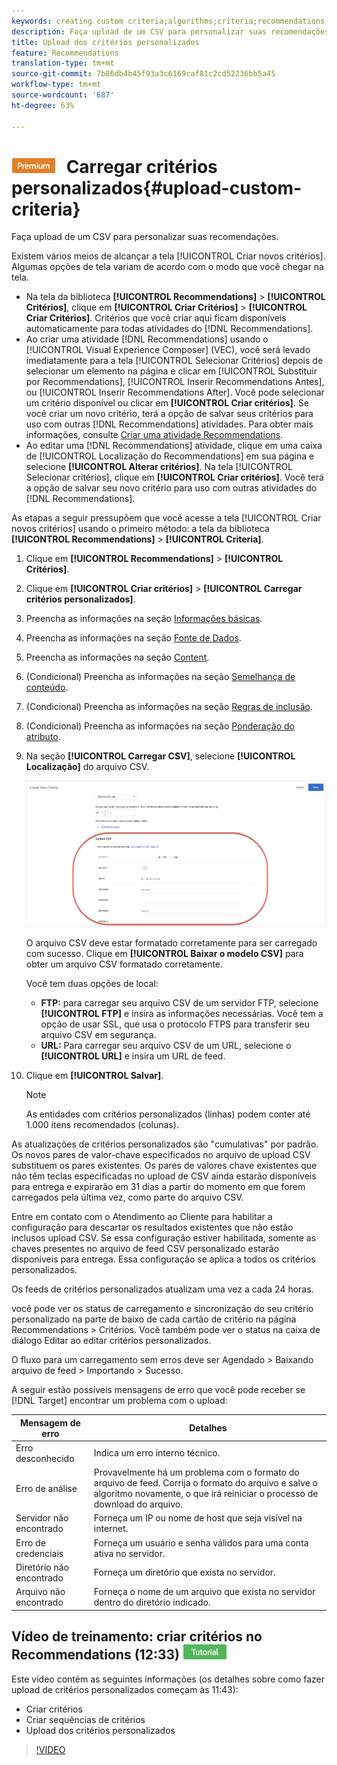```yaml
---
keywords: creating custom criteria;algorithms;criteria;recommendations criteria;csv;ftp;upload csv
description: Faça upload de um CSV para personalizar suas recomendações.
title: Upload dos critérios personalizados
feature: Recommendations
translation-type: tm+mt
source-git-commit: 7b86db4b45f93a3c6169caf81c2cd52236bb5a45
workflow-type: tm+mt
source-wordcount: '687'
ht-degree: 63%

---
```



# ![PREMIUM](/help/assets/premium.png) Carregar critérios personalizados{#upload-custom-criteria}

Faça upload de um CSV para personalizar suas recomendações.

Existem vários meios de alcançar a tela [!UICONTROL Criar novos critérios]. Algumas opções de tela variam de acordo com o modo que você chegar na tela.

* Na tela da biblioteca **[!UICONTROL Recommendations]** > **[!UICONTROL Critérios]**, clique em **[!UICONTROL Criar Critérios]** > **[!UICONTROL Criar Critérios]**. Critérios que você criar aqui ficam disponíveis automaticamente para todas atividades do [!DNL Recommendations].
* Ao criar uma atividade [!DNL Recommendations] usando o [!UICONTROL Visual Experience Composer] (VEC), você será levado imediatamente para a tela [!UICONTROL Selecionar Critérios] depois de selecionar um elemento na página e clicar em [!UICONTROL Substituir por Recommendations], [!UICONTROL Inserir Recommendations Antes], ou [!UICONTROL Inserir Recommendations After]. Você pode selecionar um critério disponível ou clicar em **[!UICONTROL Criar critérios]**. Se você criar um novo critério, terá a opção de salvar seus critérios para uso com outras [!DNL Recommendations] atividades. Para obter mais informações, consulte [Criar uma atividade Recommendations](/help/c-recommendations/t-create-recs-activity/create-recs-activity.md).
* Ao editar uma [!DNL Recommendations] atividade, clique em uma caixa de [!UICONTROL Localização do Recommendations] em sua página e selecione **[!UICONTROL Alterar critérios]**. Na tela [!UICONTROL Selecionar critérios], clique em **[!UICONTROL Criar critérios]**. Você terá a opção de salvar seu novo critério para uso com outras atividades do [!DNL Recommendations].

As etapas a seguir pressupõem que você acesse a tela [!UICONTROL Criar novos critérios] usando o primeiro método: a tela da biblioteca **[!UICONTROL Recommendations]** > **[!UICONTROL Criteria]**.

1. Clique em **[!UICONTROL Recommendations]** > **[!UICONTROL Critérios]**.

1. Clique em **[!UICONTROL Criar critérios]** > **[!UICONTROL Carregar critérios personalizados]**.

1. Preencha as informações na seção [Informações básicas](/help/c-recommendations/c-algorithms/create-new-algorithm.md#info).

1. Preencha as informações na seção [Fonte de Dados](/help/c-recommendations/c-algorithms/create-new-algorithm.md#data-source).

1. Preencha as informações na seção [Content](/help/c-recommendations/c-algorithms/create-new-algorithm.md#content).

1. (Condicional) Preencha as informações na seção [Semelhança de conteúdo](/help/c-recommendations/c-algorithms/create-new-algorithm.md#similarity).

1. (Condicional) Preencha as informações na seção [Regras de inclusão](/help/c-recommendations/c-algorithms/create-new-algorithm.md#inclusion).

1. (Condicional) Preencha as informações na seção [Ponderação do atributo](/help/c-recommendations/c-algorithms/create-new-algorithm.md#weighting).

1. Na seção **[!UICONTROL Carregar CSV]**, selecione **[!UICONTROL Localização]** do arquivo CSV.

   ![Carregar seção CSV](/help/c-recommendations/c-algorithms/assets/upload-csv.png)

   O arquivo CSV deve estar formatado corretamente para ser carregado com sucesso. Clique em **[!UICONTROL Baixar o modelo CSV]** para obter um arquivo CSV formatado corretamente.

   Você tem duas opções de local:

   * **FTP:** para carregar seu arquivo CSV de um servidor FTP, selecione **[!UICONTROL FTP]** e insira as informações necessárias. Você tem a opção de usar SSL, que usa o protocolo FTPS para transferir seu arquivo CSV em segurança.
   * **URL:** Para carregar seu arquivo CSV de um URL, selecione o  **[!UICONTROL URL]** e insira um URL de feed.

1. Clique em **[!UICONTROL Salvar]**.

   >[!NOTE]
   >
   >As entidades com critérios personalizados (linhas) podem conter até 1.000 itens recomendados (colunas).

As atualizações de critérios personalizados são &quot;cumulativas&quot; por padrão. Os novos pares de valor-chave especificados no arquivo de upload CSV substituem os pares existentes. Os pares de valores chave existentes que não têm teclas especificadas no upload de CSV ainda estarão disponíveis para entrega e expirarão em 31 dias a partir do momento em que forem carregados pela última vez, como parte do arquivo CSV.

Entre em contato com o Atendimento ao Cliente para habilitar a configuração para descartar os resultados existentes que não estão inclusos upload CSV. Se essa configuração estiver habilitada, somente as chaves presentes no arquivo de feed CSV personalizado estarão disponíveis para entrega. Essa configuração se aplica a todos os critérios personalizados.

Os feeds de critérios personalizados atualizam uma vez a cada 24 horas.

você pode ver os status de carregamento e sincronização do seu critério personalizado na parte de baixo de cada cartão de critério na página Recommendations > Critérios. Você também pode ver o status na caixa de diálogo Editar ao editar critérios personalizados.

O fluxo para um carregamento sem erros deve ser Agendado > Baixando arquivo de feed > Importando > Sucesso.

A seguir estão possíveis mensagens de erro que você pode receber se [!DNL Target] encontrar um problema com o upload:

| Mensagem de erro | Detalhes |
|--- |--- |
| Erro desconhecido | Indica um erro interno técnico. |
| Erro de análise | Provavelmente há um problema com o formato do arquivo de feed. Corrija o formato do arquivo e salve o algoritmo novamente, o que irá reiniciar o processo de download do arquivo. |
| Servidor não encontrado | Forneça um IP ou nome de host que seja visível na internet. |
| Erro de credenciais | Forneça um usuário e senha válidos para uma conta ativa no servidor. |
| Diretório não encontrado | Forneça um diretório que exista no servidor. |
| Arquivo não encontrado | Forneça o nome de um arquivo que exista no servidor dentro do diretório indicado. |

## Vídeo de treinamento: criar critérios no Recommendations (12:33)  ![Crachá do tutorial](/help/assets/tutorial.png)

Este vídeo contém as seguintes informações (os detalhes sobre como fazer upload de critérios personalizados começam às 11:43):

* Criar critérios
* Criar sequências de critérios
* Upload dos critérios personalizados

>[!VIDEO](https://video.tv.adobe.com/v/27694?quality=12)